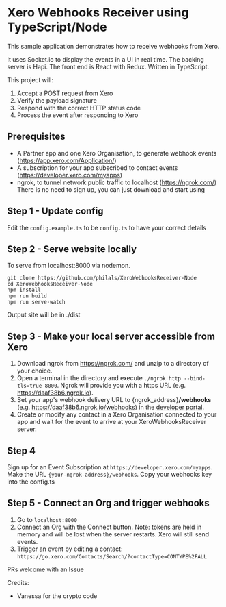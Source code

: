 # Xero Webhooks Receiver using TypeScript/Node
This sample application demonstrates how to receive webhooks from Xero.

It uses Socket.io to display the events in a UI in real time. The backing server is Hapi. The front end is React with Redux. Written in TypeScript.

This project will:
1. Accept a POST request from Xero
2. Verify the payload signature
3. Respond with the correct HTTP status code
4. Process the event after responding to Xero

## Prerequisites
- A Partner app and one Xero Organisation, to generate webhook events (https://app.xero.com/Application/)
- A subscription for your app subscribed to contact events (https://developer.xero.com/myapps)
- ngrok, to tunnel network public traffic to localhost (https://ngrok.com/) There is no need to sign up, you can just download and start using

## Step 1 - Update config
Edit the `config.example.ts` to be `config.ts` to have your correct details

## Step 2 - Serve website locally
To serve from localhost:8000 via nodemon.

```
git clone https://github.com/philals/XeroWebhooksReceiver-Node
cd XeroWebhooksReceiver-Node
npm install
npm run build
npm run serve-watch
```

Output site will be in ./dist

## Step 3 - Make your local server accessible from Xero
1. Download ngrok from https://ngrok.com/ and unzip to a directory of your choice.
2. Open a terminal in the directory and execute `./ngrok http --bind-tls=true 8000`. Ngrok will provide you with a https URL (e.g. https://daaf38b6.ngrok.io).
3. Set your app's webhook delivery URL to {ngrok_address}**/webhooks** (e.g. https://daaf38b6.ngrok.io/webhooks) in the [developer portal](https://developer.xero.com/myapps/webhooks).
4. Create or modify any contact in a Xero Organisation connected to your app and wait for the event to arrive at your XeroWebhooksReceiver server.

## Step 4
Sign up for an Event Subscription at `https://developer.xero.com/myapps`. Make the URL `{your-ngrok-address}/webhooks`. Copy your webhooks key into the config.ts

## Step 5 - Connect an Org and trigger webhooks
1. Go to `localhost:8000`
2. Connect an Org with the Connect button. Note: tokens are held in memory and will be lost when the server restarts. Xero will still send events.
3. Trigger an event by editing a contact: `https://go.xero.com/Contacts/Search/?contactType=CONTYPE%2FALL`

PRs welcome with an Issue

Credits:
- Vanessa for the crypto code
